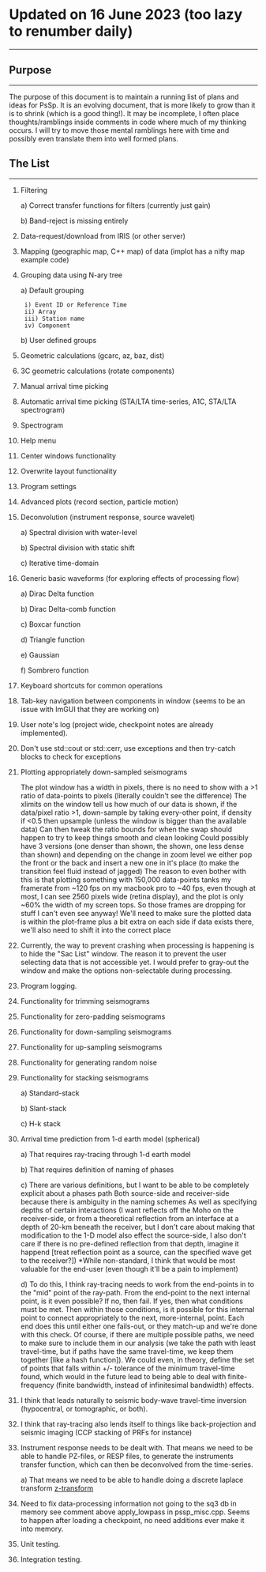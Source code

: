 # Updated on 16 June 2023 (too lazy to renumber daily)
---

## Purpose
---

The purpose of this document is to maintain a running list of plans and ideas for PsSp. It is an evolving document, that is more likely to grow than it is to shrink (which is a good thing!). It may be incomplete, I
often place thoughts/ramblings inside comments in code where much of my thinking occurs. I will try to move those mental ramblings here with time and possibly even translate them into well formed plans.

## The List
---

1) Filtering

    a) Correct transfer functions for filters (currently just gain)

    b) Band-reject is missing entirely

2) Data-request/download from IRIS (or other server)

3) Mapping (geographic map, C++ map) of data (implot has a nifty map example code)

4) Grouping data using N-ary tree

    a) Default grouping

        i) Event ID or Reference Time
        ii) Array
        iii) Station name
        iv) Component
    b) User defined groups

5) Geometric calculations (gcarc, az, baz, dist)

6) 3C geometric calculations (rotate components)

7) Manual arrival time picking

8) Automatic arrival time picking (STA/LTA time-series, A1C, STA/LTA spectrogram)

9) Spectrogram

10) Help menu

11) Center windows functionality

12) Overwrite layout functionality

13) Program settings

14) Advanced plots (record section, particle motion)

15) Deconvolution (instrument response, source wavelet)

    a) Spectral division with water-level

    b) Spectral division with static shift

    c) Iterative time-domain

16) Generic basic waveforms (for exploring effects of processing flow)

    a) Dirac Delta function

    b) Dirac Delta-comb function

    c) Boxcar function

    d) Triangle function

    e) Gaussian

    f) Sombrero function

17) Keyboard shortcuts for common operations

18) Tab-key navigation between components in window (seems to be an issue with ImGUI that they are working on)

19) User note's log (project wide, checkpoint notes are already implemented).

20) Don't use std::cout or std::cerr, use exceptions and then try-catch blocks to
check for exceptions

21) Plotting appropriately down-sampled seismograms

    The plot window has a width in pixels, there is no need to show with a >1 ratio of
data-points to pixels (literally couldn't see the difference)
The xlimits on the window tell us how much of our data is shown, if the data/pixel
ratio >1, down-sample by taking every-other point, if density if <0.5 then upsample
(unless the window is bigger than the available data)
Can then tweak the ratio bounds for when the swap should happen to try to keep things
smooth and clean looking
Could possibly have 3 versions (one denser than shown, the shown, one less dense than shown)
and depending on the change in zoom level we either pop the front or the back and insert
a new one in it's place (to make the transition feel fluid instead of jagged)
The reason to even bother with this is that plotting something with 150,000 data-points
tanks my framerate from ~120 fps on my macbook pro to ~40 fps, even though at most, I can see
2560 pixels wide (retina display), and the plot is only ~60% the width of my screen tops.
So those frames are dropping for stuff I can't even see anyway!
We'll need to make sure the plotted data is within the plot-frame plus a bit extra on each side
if data exists there, we'll also need to shift it into the correct place

22) Currently, the way to prevent crashing when processing is happening is to hide the
"Sac List" window. The reason it to prevent the user selecting data that is not accessible yet.
I would prefer to gray-out the window and make the options non-selectable during processing.

23) Program logging.

24) Functionality for trimming seismograms

25) Functionality for zero-padding seismograms

26) Functionality for down-sampling seismograms

27) Functionality for up-sampling seismograms

28) Functionality for generating random noise

29) Functionality for stacking seismograms

    a) Standard-stack
    
    b) Slant-stack

    c) H-k stack

30) Arrival time prediction from 1-d earth model (spherical)

    a) That requires ray-tracing through 1-d earth model
    
    b) That requires definition of naming of phases
        
    c) There are various definitions, but I want to be able to be completely explicit about a phases path
        Both source-side and receiver-side because there is ambiguity in the naming schemes
        As well as specifying depths of certain interactions (I want reflects off the Moho on the receiver-side, or from a theoretical reflection from an interface at a depth of 20-km beneath the receiver, but I don't care about making
        that modification to the 1-D model also effect the source-side, I also don't care if there is no pre-defined reflection
        from that depth, imagine it happend [treat reflection point as a source, can the specified wave get to the receiver?])
        *While non-standard, I think that would be most valuable for the end-user (even though it'll be a pain to implement)
    
    d) To do this, I think ray-tracing needs to work from the end-points in to the "mid" point of the ray-path.
        From the end-point to the next internal point, is it even possible? If no, then fail. If yes, then what conditions must be met. Then within those conditions, is it possible for this internal point to connect appropriately to the next, more-internal, point. Each end does this until either one fails-out, or they match-up and we're done with this check.
        Of course, if there are multiple possible paths, we need to make sure to include them in our analysis (we take the path with least travel-time, but if paths have the same travel-time, we keep them together [like a hash function]).
        We could even, in theory, define the set of points that falls within +/- tolerance of the minimum travel-time found, which would in the future lead to being able to deal with finite-frequency (finite bandwidth, instead of infinitesimal bandwidth) effects.

31) I think that leads naturally to seismic body-wave travel-time inversion (hypocentral, or tomographic, or both).

32) I think that ray-tracing also lends itself to things like back-projection and seismic imaging (CCP stacking of PRFs for instance)

33) Instrument response needs to be dealt with. That means we need to be able to handle PZ-files, or RESP files, to generate
the instruments transfer function, which can then be deconvolved from the time-series.

    a) That means we need to be able to handle doing a  discrete laplace transform [z-transform](https://en.wikipedia.org/wiki/Z-transform)

34) Need to fix data-processing information not going to the sq3 db in memory see comment above apply_lowpass in pssp_misc.cpp. Seems to happen after loading a checkpoint, no need additions ever make it into memory.

35) Unit testing.

36) Integration testing.